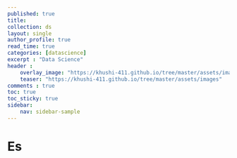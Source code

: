 ```yaml
---
published: true
title: 
collection: ds
layout: single
author_profile: true
read_time: true
categories: [datascience]
excerpt : "Data Science"
header :
    overlay_image: "https://khushi-411.github.io/tree/master/assets/images"
    teaser: "https://khushi-411.github.io/tree/master/assets/images"
comments : true
toc: true
toc_sticky: true
sidebar:
    nav: sidebar-sample
---
```



# Es
